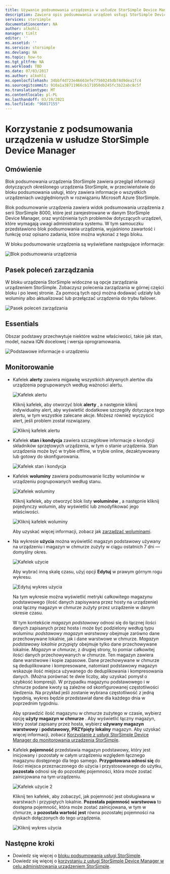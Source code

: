 ```yaml
---
title: Używanie podsumowania urządzenia w usłudze StorSimple Device Manager
description: Zawiera opis podsumowania urządzeń usługi StorSimple Device Manager i sposobu ich używania do wyświetlania metryk magazynu i podłączonych inicjatorów oraz znajdowania numeru seryjnego i nazwy IQN.
services: storsimple
documentationcenter: NA
author: alkohli
manager: timlt
editor: ''
ms.assetid: ''
ms.service: storsimple
ms.devlang: NA
ms.topic: how-to
ms.tgt_pltfrm: NA
ms.workload: TBD
ms.date: 07/03/2017
ms.author: alkohli
ms.openlocfilehash: 34bbf4d723e46663efe77560245db74d9dea1fc4
ms.sourcegitcommit: 910a1a38711966cb171050db245fc3b22abc8c5f
ms.translationtype: MT
ms.contentlocale: pl-PL
ms.lasthandoff: 03/19/2021
ms.locfileid: "96017155"
---
```

# <a name="use-the-device-summary-in-storsimple-device-manager-service"></a>Korzystanie z podsumowania urządzenia w usłudze StorSimple Device Manager

## <a name="overview"></a>Omówienie
Blok podsumowania urządzenia StorSimple zawiera przegląd informacji dotyczących określonego urządzenia StorSimple, w przeciwieństwie do bloku podsumowania usługi, który zawiera informacje o wszystkich urządzeniach uwzględnionych w rozwiązaniu Microsoft Azure StorSimple.

Blok podsumowanie urządzenia zawiera widok podsumowania urządzenia z serii StorSimple 8000, które jest zarejestrowane w danym StorSimple Device Manager, oraz wyróżnienia tych problemów dotyczących urządzeń, które wymagają uwagi administratora systemu. W tym samouczku przedstawiono blok podsumowania urządzenia, wyjaśniono zawartość i funkcję oraz opisano zadania, które można wykonać z tego bloku.

W bloku podsumowanie urządzenia są wyświetlane następujące informacje:

![Blok podsumowania urządzenia](./media/storsimple-8000-device-dashboard/device-summary1.png)

## <a name="management-command-bar"></a>Pasek poleceń zarządzania

W bloku urządzenia StorSimple widoczne są opcje zarządzania urządzeniem StorSimple. Zobaczysz polecenia zarządzania w górnej części bloku i po lewej stronie. Za pomocą tych opcji można dodawać udziały lub woluminy albo aktualizować lub przełączać urządzenia do trybu failover.

![Pasek poleceń zarządzania](./media/storsimple-8000-device-dashboard/device-summary2.png)

## <a name="essentials"></a>Essentials

Obszar podstawy przechwytuje niektóre ważne właściwości, takie jak stan, model, nazwa IQN docelowej i wersja oprogramowania. 

![Podstawowe informacje o urządzeniu](./media/storsimple-8000-device-dashboard/device-summary3.png)

## <a name="monitoring"></a>Monitorowanie

* Kafelek **alerty** zawiera migawkę wszystkich aktywnych alertów dla urządzenia pogrupowanych według ważności alertu.

    ![Kafelek alertu](./media/storsimple-8000-device-dashboard/device-summary4.png)

    Kliknij kafelek, aby otworzyć blok **alerty** , a następnie kliknij indywidualny alert, aby wyświetlić dodatkowe szczegóły dotyczące tego alertu, w tym wszystkie zalecane akcje. Możesz również wyczyścić alert, jeśli problem został rozwiązany.

    ![Kliknij kafelek alertu](./media/storsimple-8000-device-dashboard/device-summary10.png)

* Kafelek **stan i kondycja** zawiera szczegółowe informacje o kondycji składników sprzętowych urządzenia, w tym o stanie urządzenia. Stan urządzenia może być w trybie offline, w trybie online, dezaktywowany lub gotowy do skonfigurowania.

    ![Kafelek stan i kondycja](./media/storsimple-8000-device-dashboard/device-summary5.png)

* Kafelek **woluminy** zawiera podsumowanie liczby woluminów w urządzeniu pogrupowanych według stanu.

    ![Kafelek woluminy](./media/storsimple-8000-device-dashboard/device-summary6.png)

    Kliknij kafelek, aby otworzyć blok listy **woluminów** , a następnie kliknij pojedynczy wolumin, aby wyświetlić lub zmodyfikować jego właściwości.
    
    ![Kliknij kafelek woluminy](./media/storsimple-8000-device-dashboard/device-summary9.png)
    
    Aby uzyskać więcej informacji, zobacz jak [zarządzać woluminami](storsimple-8000-manage-volumes-u2.md).

* Na wykresie **użycia** można wyświetlić magazyn podstawowy używany na urządzeniu i magazyn w chmurze zużyty w ciągu ostatnich 7 dni — domyślny okres.

     ![Kafelek użycie](./media/storsimple-8000-device-dashboard/device-summary7.png)
    
     Aby wybrać inną skalę czasu, użyj opcji **Edytuj** w prawym górnym rogu wykresu.

     ![Edytuj wykres użycia](./media/storsimple-8000-device-dashboard/device-summary12.png)

     Na tym wykresie można wyświetlić metryki całkowitego magazynu podstawowego (ilość danych zapisywana przez hosty na urządzenie) oraz łączny magazyn w chmurze zużyty przez urządzenie w danym okresie czasu.
  
     W tym kontekście *magazyn podstawowy* odnosi się do łącznej ilości danych zapisanych przez hosta i może być podzielony według typu woluminu: *podstawowy magazyn warstwowy* obejmuje zarówno dane przechowywane lokalnie, jak i dane warstwowe w chmurze. *Magazyn podstawowy lokalnie przypięty* obejmuje tylko dane przechowywane lokalnie. *Magazyn w chmurze*, z drugiej strony, to pomiar całkowitej ilości danych przechowywanych w chmurze. Ten magazyn zawiera dane warstwowe i kopie zapasowe. Dane przechowywane w chmurze są deduplikowane i kompresowane, natomiast podstawowy magazyn wskazuje ilość miejsca używanego do deduplikowania i kompresowania danych. (Można porównać te dwie liczby, aby uzyskać pomysł o szybkość kompresji). W przypadku magazynu podstawowego i w chmurze podane kwoty są zależne od skonfigurowanej częstotliwości śledzenia. Na przykład jeśli zostanie wybrana częstotliwość z jedną tygodnią, wykres będzie przedstawiał dane dla każdego dnia w poprzednim tygodniu.

     Aby sprawdzić ilość magazynu w chmurze zużytego w czasie, wybierz opcję **użyty magazyn w chmurze** . Aby wyświetlić łączny magazyn, który został zapisany przez hosta, wybierz **używany magazyn warstwowy** i **podstawowy, PRZYpięty lokalny** magazyn. 
     Aby uzyskać więcej informacji, zobacz [Korzystanie z usługi StorSimple Device Manager do monitorowania urządzenia StorSimple](./storsimple-8000-monitor-device.md).


* Kafelek **pojemność** przedstawia magazyn podstawowy, który jest inicjowany i pozostały w całym urządzeniu względem łącznego magazynu dostępnego dla tego samego. **Przygotowana odnosi się** do ilości miejsca przeznaczonego do użycia i przystosowanego do użytku, **pozostała** odnosi się do pozostałej pojemności, która może zostać zainicjowana na tym urządzeniu. 

    ![Kafelek użycie 2](./media/storsimple-8000-device-dashboard/device-summary8.png)

    Kliknij ten kafelek, aby zobaczyć, jak pojemność jest obsługiwana w warstwach i przypiętych lokalnie. **Pozostała pojemność warstwowa** to dostępna pojemność, która może zostać zainicjowana, w tym w chmurze, a **pozostała wartość jest** równa pozostałej pojemności na dyskach dołączonych do tego urządzenia.

    ![Kliknij wykres użycia](./media/storsimple-8000-device-dashboard/device-summary13.png)


## <a name="next-steps"></a>Następne kroki
* Dowiedz się więcej o [bloku podsumowania usługi StorSimple](storsimple-8000-service-dashboard.md).
* Dowiedz się więcej o [korzystaniu z usługi StorSimple Device Manager w celu administrowania urządzeniem StorSimple](storsimple-8000-manager-service-administration.md).